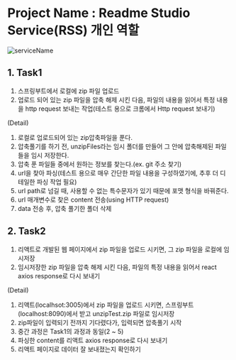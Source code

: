 # Project Name : Readme Studio Service(RSS) 개인 역할

![serviceName](https://capsule-render.vercel.app/api?type=waving&color=auto&height=300&section=header&text=RSS-Local&fontSize=90)

## 1. Task1
1. 스프링부트에서 로컬에 zip 파일 업로드
2. 업로드 되어 있는 zip 파일을 압축 해제 시킨 다음, 파일의 내용을 읽어서 특정 내용을 http request 보내는 작업(테스트 용으로 크롬에서 Http request 보내기)

(Detail)
1. 로컬로 업로드되어 있는 zip압축파일을 푼다.
2. 압축풀기를 하기 전, unzipFiles라는 임시 폴더를 만들어 그 안에 압축해제된 파일들을 임시 저장한다.
3. 압축 푼 파일들 중에서 원하는 정보를 찾는다.(ex. git 주소 찾기)
4. url을 찾아 파싱(테스트 용으로 매우 간단한 파일 내용을 구성하였기에, 추후 더 디테일한 파싱 작업 필요)
5. url path로 넘길 때, 사용할 수 없는 특수문자가 있기 때문에 포맷 형식을 바꿔준다.
6. url 매개변수로 찾은 content 전송(using HTTP request)
7. data 전송 후, 압축 풀기한 폴더 삭제

## 2. Task2
1. 리액트로 개발된 웹 페이지에서 zip 파일을 업로드 시키면, 그 zip 파일을 로컬에 임시저장
2. 임시저장한 zip 파일을 압축 해제 시킨 다음, 파일의 특정 내용을 읽어서 react axios response로 다시 보내기

(Detail)
1. 리액트(localhsot:3005)에서 zip 파일을 업로드 시키면, 스프링부트(localhost:8090)에서 받고 unzipTest.zip 파일로 임시저장
2. zip파일이 입력되기 전까지 기다렸다가, 입력되면 압축풀기 시작
3. 중간 과정은 Task1의 과정과 동일(2 ~ 5)
4. 파싱한 content를 리액트 axios response로 다시 보내기
5. 리액트 페이지로 데이터 잘 보내졌는지 확인하기

